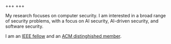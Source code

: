 +++
+++

My research focuses on computer security. I am interested in a broad range of security problems, with a focus on AI security, AI-driven security, and software security.

I am an [IEEE fellow](https://www.ieee.org/membership/fellows/index.html) and an [ACM distinghished member](https://awards.acm.org/distinguished-members).